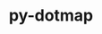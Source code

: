 ---
title: "py-dotmap"
layout: cache
categories: [package, develop]
meta: {"compilers": ["none"], "num_specs": 5, "num_specs_by_stack": {"hep": 5, "root": 5}, "oss": ["ubuntu22.04"], "platforms": ["linux"], "stacks": ["hep", "root"], "targets": ["x86_64_v3"], "versions": ["1.3.30"]}
spec_details: [{"compiler": "none", "hash": "35mfafkfupdayscmwik3bif4m2yt5yl3", "os": "ubuntu22.04", "platform": "linux", "size": "-", "stacks": ["hep", "root"], "target": "x86_64_v3", "variants": ["build_system=python_pip"], "versions": ["1.3.30"]}, {"compiler": "none", "hash": "5x2fgnluznpjzt2kctwhghp5yiq4juqq", "os": "ubuntu22.04", "platform": "linux", "size": "-", "stacks": ["hep", "root"], "target": "x86_64_v3", "variants": ["build_system=python_pip"], "versions": ["1.3.30"]}, {"compiler": "none", "hash": "bouijxdctpirlpxy4zpq7ebmdxtki2fn", "os": "ubuntu22.04", "platform": "linux", "size": "-", "stacks": ["hep", "root"], "target": "x86_64_v3", "variants": ["build_system=python_pip"], "versions": ["1.3.30"]}, {"compiler": "none", "hash": "shar2mei2divlir67ecguvxjrb7fxlvi", "os": "ubuntu22.04", "platform": "linux", "size": "-", "stacks": ["hep", "root"], "target": "x86_64_v3", "variants": ["build_system=python_pip"], "versions": ["1.3.30"]}, {"compiler": "none", "hash": "t5bw6onzw2q7yzwmwjcqqxfmfartfk7s", "os": "ubuntu22.04", "platform": "linux", "size": "-", "stacks": ["hep", "root"], "target": "x86_64_v3", "variants": ["build_system=python_pip"], "versions": ["1.3.30"]}]
---